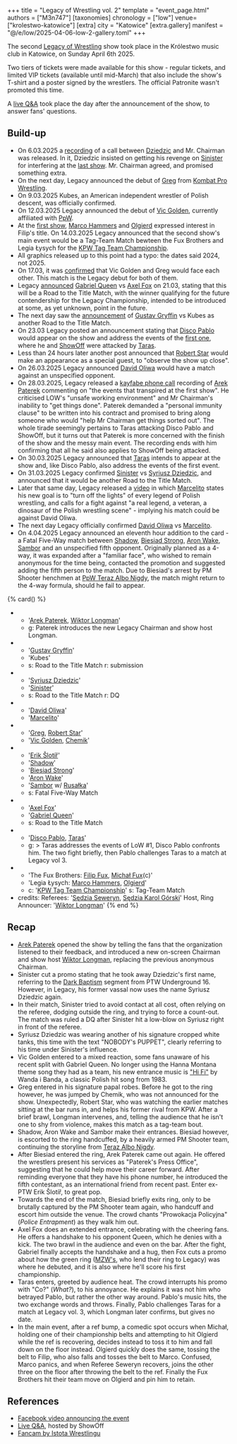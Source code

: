 +++
title = "Legacy of Wrestling vol. 2"
template = "event_page.html"
authors = ["M3n747"]
[taxonomies]
chronology = ["low"]
venue=["krolestwo-katowice"]
[extra]
city = "Katowice"
[extra.gallery]
manifest = "@/e/low/2025-04-06-low-2-gallery.toml"
+++

The second [Legacy of Wrestling](@/o/low.md) show took place in the Królestwo music club in Katowice, on Sunday April 6th 2025.

Two tiers of tickets were made available for this show - regular tickets, and limited VIP tickets (available until mid-March) that also include the show's T-shirt and a poster signed by the wrestlers. The official Patronite wasn't promoted this time.

A [live Q&A][live-qa-3] took place the day after the announcement of the show, to answer fans' questions.

## Build-up

* On 6.03.2025 a [recording][rozmowa] of a call between [Dziedzic](@/w/dziedzic.md) and Mr. Chairman was released. In it, Dziedzic insisted on getting his revenge on [Sinister](@/w/sinister.md) for interfering at the [last show](@/e/low/2024-12-01-low-1.md). Mr. Chairman agreed, and promised something extra.
* On the next day, Legacy announced the debut of [Greg](@/w/greg.md) from [Kombat Pro Wrestling](@/o/kpw.md).
* On 9.03.2025 Kubes, an American independent wrestler of Polish descent, was officially confirmed.
* On 12.03.2025 Legacy announced the debut of [Vic Golden](@/w/vic-golden.md), currently affiliated with [PpW](@/o/ppw.md).
* At the [first show](@/e/low/2024-12-01-low-1.md), [Marco Hammers](@/w/marco-hammers.md) and [Olgierd](@/w/olgierd.md) expressed interest in Filip's title. On 14.03.2025 Legacy announced that the second show's main event would be a Tag-Team Match bewteen the Fux Brothers and Legia Łysych for the [KPW Tag Team Championship](@/c/kpw-tag-team-championship.md).
* All graphics released up to this point had a typo: the dates said 2024, not 2025.
* On 17.03, it was [confirmed][greg-v-golden] that Vic Golden and Greg would face each other. This match is the Legacy debut for both of them.
* Legacy [announced][title-road-1] [Gabriel Queen](@/w/gabriel-queen.md) vs [Axel Fox](@/w/axel-fox.md) on 21.03, stating that this will be a Road to the Title Match, with the winner qualifying for the future contendership for the Legacy Championship, intended to be introduced at some, as yet unknown, point in the future.
* The next day saw the [announcement][title-road-2] of [Gustav Gryffin](@/w/gustav-gryffin.md) vs Kubes as another Road to the Title Match.
* On 23.03 Legacy posted an announcement stating that [Disco Pablo](@/w/disco-pablo.md) would appear on the show and address the events of the [first one](@/e/low/2024-12-01-low-1.md), where he and [ShowOff](@/w/piotr-malecki.md) were attacked by [Taras](@/w/taras.md).
* Less than 24 hours later another post announced that [Robert Star](@/w/robert-star.md) would make an appearance as a special guest, to "observe the show up close".
* On 26.03.2025 Legacy announced [David Oliwa](@/w/david-oliwa.md) would have a match against an unspecified opponent.
* On 28.03.2025, Legacy released a [kayfabe phone call][phone-call] recording of [Arek Paterek](@/w/arek-paterek.md) commenting on "the events that transpired at the first show". He criticised LOW's "unsafe working environment" and Mr Chairman's inability to "get things done". Paterek demanded a "personal immunity clause" to be written into his contract and promised to bring along someone who would "help Mr Chairman get things sorted out". The whole tirade seemingly pertains to Taras attacking Disco Pablo and ShowOff, but it turns out that Paterek is more concerned with the finish of the show and the messy main event. The recording ends with him confirming that all he said also applies to ShowOff being attacked.
* On 30.03.2025 Legacy announced that [Taras](@/w/taras.md) intends to appear at the show and, like Disco Pablo, also address the events of the first event.
* On 31.03.2025 Legacy confirmed [Sinister](@/w/sinister.md) vs [Syriusz Dziedzic](@/w/dziedzic.md), and announced that it would be another Road to the Title Match.
* Later that same day, Legacy released a [video][marceli-dinozaur] in which [Marcelito](@/w/marcelito.md) states his new goal is to "turn off the lights" of every legend of Polish wrestling, and calls for a fight against "a real legend, a veteran, a dinosaur of the Polish wrestling scene" - implying his match could be against David Oliwa.
* The next day Legacy officially confirmed [David Oliwa](@/w/david-oliwa.md) vs [Marcelito](@/w/marcelito.md).
* On 4.04.2025 Legacy announced an eleventh hour addition to the card - a Fatal Five-Way match between [Shadow](@/w/shadow.md), [Biesiad Strong](@/w/biesiad.md), [Aron Wake](@/w/aron-wake.md), [Sambor](@/w/sambor.md) and an unspecified fifth opponent. Originally planned as a 4-way, it was expanded after a "familiar face", who wished to remain anonymous for the time being, contacted the promotion and suggested adding the fifth person to the match. Due to Biesiad's arrest by PM Shooter henchmen at [PpW Teraz Albo Nigdy](@/e/ppw/2025-03-15-ppw-teraz-albo-nigdy.md), the match might return to the 4-way formula, should he fail to appear.

{% card() %}
- - '[Arek Paterek](@/w/arek-paterek.md), [Wiktor Longman](@/w/wiktor-longman.md)'
  - g: Paterek introduces the new Legacy Chairman and show host Longman.
- - '[Gustav Gryffin](@/w/gustav-gryffin.md)'
  - 'Kubes'
  - s: Road to the Title Match
    r: submission
- - '[Syriusz Dziedzic](@/w/dziedzic.md)'
  - '[Sinister](@/w/sinister.md)'
  - s: Road to the Title Match
    r: DQ
- - '[David Oliwa](@/w/david-oliwa.md)'
  - '[Marcelito](@/w/marcelito.md)'
- - '[Greg](@/w/greg.md), [Robert Star](@/w/robert-star.md)'
  - '[Vic Golden](@/w/vic-golden.md), [Chemik](@/w/chemik.md)'
- - '[Erik Šlotíř](@/w/erik-slotir.md)'
  - '[Shadow](@/w/shadow.md)'
  - '[Biesiad Strong](@/w/biesiad.md)'
  - '[Aron Wake](@/w/aron-wake.md)'
  - '[Sambor](@/w/sambor.md) w/ [Rusałka](@/w/rusalka.md)'
  - s: Fatal Five-Way Match
- - '[Axel Fox](@/w/axel-fox.md)'
  - '[Gabriel Queen](@/w/gabriel-queen.md)'
  - s: Road to the Title Match
- - '[Disco Pablo](@/w/disco-pablo.md), [Taras](@/w/taras.md)'
  - g: >
       Taras addresses the events of LoW #1, Disco Pablo confronts him.
       The two fight briefly, then Pablo challenges Taras to a match at Legacy vol 3.
- - 'The Fux Brothers: [Filip Fux](@/w/filip-fux.md), [Michał Fux](@/w/michal-fux.md)(c)'
  - 'Legia Łysych: [Marco Hammers](@/w/marco-hammers.md), [Olgierd](@/w/olgierd.md)'
  - c: '[KPW Tag Team Championship](@/c/kpw-tag-team-championship.md)'
    s: Tag-Team Match
- credits:
    Referees: '[Sędzia Seweryn](@/w/sedzia-seweryn.md), [Sędzia Karol Górski](@/w/madman-charlie.md)'
    Host, Ring Announcer: '[Wiktor Longman](@/w/wiktor-longman.md)'
{% end %}

## Recap

* [Arek Paterek](@/w/arek-paterek.md) opened the show by telling the fans that the organization listened to their feedback, and introduced a new on-screen Chairman and show host [Wiktor Longman](@/w/wiktor-longman.md), replacing the previous anonymous Chairman.
* Sinister cut a promo stating that he took away Dziedzic's first name, referring to the [Dark Baptism](@/e/ptw/2023-07-30-ptw-underground-16.md) segment from PTW Underground 16. However, in Legacy, his former vassal now uses the name Syriusz Dziedzic again.
* In their match, Sinister tried to avoid contact at all cost, often relying on the referee, dodging outside the ring, and trying to force a count-out. The match was ruled a DQ after Sinister hit a low-blow on Syriusz right in front of the referee.
* Syriusz Dziedzic was wearing another of his signature cropped white tanks, this time with the text "NOBODY's PUPPET", clearly referring to his time under Sinister's influence.
* Vic Golden entered to a mixed reaction, some fans unaware of his recent split with Gabriel Queen. No longer using the Hanna Montana theme song they had as a team, his new entrance music is ["Hi Fi"](https://www.youtube.com/watch?v=INGAIJiMCnE) by Wanda i Banda, a classic Polish hit song from 1983.
* Greg entered in his signature papal robes. Before he got to the ring however, he was jumped by Chemik, who was not announced for the show. Unexpectedly, Robert Star, who was watching the earlier matches sitting at the bar runs in, and helps his former rival from KPW. After a brief brawl, Longman intervenes, and, telling the audience that he isn't one to shy from violence, makes this match as a tag-team bout.
* Shadow, Aron Wake and Sambor make their entrances. Biesiad however, is escorted to the ring handcuffed, by a heavily armed PM Shooter team, continuing the storyline from [Teraz Albo Nigdy](@/e/ppw/2025-03-15-ppw-teraz-albo-nigdy.md).
* After Biesiad entered the ring, Arek Paterek came out again. He offered the wrestlers present his services as "Paterek's Press Office", suggesting that he could help move their career forward. After reminding everyone that they have his phone number, he introduced the fifth contestant, as an international friend from recent past. Enter ex-PTW Erik Šlotíř, to great pop.
* Towards the end of the match, Biesiad briefly exits ring, only to be brutally captured by the PM Shooter team again, who handcuff and escort him outside the venue. The crowd chants "Prowokacja Policyjna" (_Police Entrapment_) as they walk him out.
* Axel Fox does an extended entrance, celebrating with the cheering fans. He offers a handshake to his opponent Queen, which he denies with a kick. The two brawl in the audience and even on the bar. After the fight, Gabriel finally accepts the handshake and a hug, then Fox cuts a promo about how the green ring ([MZW's](@/o/mzw.md), who lend their ring to Legacy) was where he debuted, and it is also where he'll score his first championship.
* Taras enters, greeted by audience heat. The crowd interrupts his promo with "Co?" (_What?_), to his annoyance. He explains it was not him who betrayed Pablo, but rather the other way around. Pablo's music hits, the two exchange words and throws. Finally, Pablo challenges Taras for a match at Legacy vol. 3, which Longman later confirms, but gives no date.
* In the main event, after a ref bump, a comedic spot occurs when Michał, holding one of their championship belts and attempting to hit Olgierd while the ref is recovering, decides instead to toss it to him and fall down on the floor instead. Olgierd quickly does the same, tossing the belt to Filip, who also falls and tosses the belt to Marco. Confused, Marco panics, and when Referee Seweryn recovers, joins the other three on the floor after throwing the belt to the ref. Finally the Fux Brothers hit their team move on Olgierd and pin him to retain.

## References

* [Facebook video announcing the event](https://www.facebook.com/watch/?v=560125297045765)
* [Live Q&A][live-qa-3], hosted by ShowOff
* [Fancam by Istota Wrestlingu](https://www.youtube.com/watch?v=uqbhrh4L0w0)

[live-qa-3]:https://www.youtube.com/watch?v=4urhjLJHEtA
[rozmowa]:https://www.facebook.com/watch/?v=1004924034865128
[greg-v-golden]: https://www.facebook.com/photo?fbid=122141957324468820&set=a.122111536832468820
[title-road-1]: https://www.facebook.com/photo/?fbid=122142553118468820&set=a.122111536832468820
[title-road-2]: https://www.facebook.com/photo/?fbid=122142729932468820&set=a.122111536832468820
[phone-call]: https://www.facebook.com/legacyofwrestlingpl/videos/2135651550198592
[marceli-dinozaur]: https://www.facebook.com/watch/?v=1224157879371367
